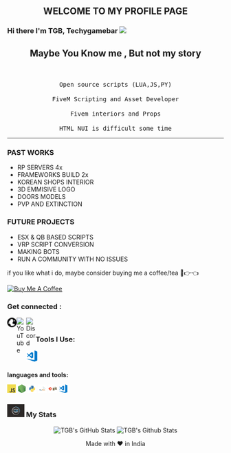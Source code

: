 
<h2 align="center">WELCOME TO MY PROFILE PAGE</h2>


### Hi there I'm TGB, Techygamebar <img src="https://media.giphy.com/media/hvRJCLFzcasrR4ia7z/giphy.gif" width="25px">

<h2 align="center">Maybe You Know me , But not my story</h2>

<p align="CENTER">
  <samp>
    <br><br>
 Open source scripts (LUA,JS,PY)
    <br><br>
    FiveM Scripting and Asset Developer
    <br><br>
   Fivem interiors and Props
    <br><br> 
HTML NUI is difficult some time
  </samp>
</p>
<hr/>


### PAST WORKS
- RP SERVERS 4x
- FRAMEWORKS BUILD 2x
- KOREAN SHOPS INTERIOR 
- 3D EMMISIVE LOGO
- DOORS MODELS
- PVP AND EXTINCTION

### FUTURE PROJECTS
- ESX & QB BASED SCRIPTS
- VRP SCRIPT CONVERSION
- MAKING BOTS
- RUN A COMMUNITY WITH NO ISSUES


if you like what i do, maybe consider buying me a coffee/tea 🥺👉👈

<a href="https://www.buymeacoffee.com/techygamebar" target="_blank"><img src="https://cdn.buymeacoffee.com/buttons/v2/default-red.png" alt="Buy Me A Coffee" width="150" ></a>

### Get connected :

[<img align="left" alt="Website" width="22px" src="https://raw.githubusercontent.com/iconic/open-iconic/master/svg/globe.svg" />][website]
[<img align="left" alt="YouTube" width="22px" src="https://cdn.jsdelivr.net/npm/simple-icons@v3/icons/youtube.svg" />][youtube]
[<img align="left" alt="Discord" width="22px" src="https://cdn.jsdelivr.net/npm/simple-icons@v3/icons/discord.svg" />][discord]

<br />


### Tools I Use:

[<img align="left" alt="Visual Studio Code" width="26px" src="https://raw.githubusercontent.com/github/explore/80688e429a7d4ef2fca1e82350fe8e3517d3494d/topics/visual-studio-code/visual-studio-code.png" />][vscode]

<br />
<br />

**languages and tools:**  

<code><img height="20" src="https://raw.githubusercontent.com/github/explore/80688e429a7d4ef2fca1e82350fe8e3517d3494d/topics/javascript/javascript.png"></code>
<code><img height="20" src="https://raw.githubusercontent.com/github/explore/80688e429a7d4ef2fca1e82350fe8e3517d3494d/topics/nodejs/nodejs.png"></code>
<code><img height="20" src="https://raw.githubusercontent.com/github/explore/80688e429a7d4ef2fca1e82350fe8e3517d3494d/topics/python/python.png"></code>
<code><img height="20" src="https://raw.githubusercontent.com/github/explore/80688e429a7d4ef2fca1e82350fe8e3517d3494d/topics/mysql/mysql.png"></code>
<code><img height="20" src="https://raw.githubusercontent.com/github/explore/80688e429a7d4ef2fca1e82350fe8e3517d3494d/topics/git/git.png"></code>
<code><img height="20" src="https://raw.githubusercontent.com/github/explore/80688e429a7d4ef2fca1e82350fe8e3517d3494d/topics/visual-studio-code/visual-studio-code.png"></code>

 ### <img src="https://github.com/techygamebar/Techygamebar/blob/1688a1fb7ba5c2e508c04f05bc4288ebbf917846/img/statistics_icon.gif" width="40px"> My Stats
<p align="center">
  <img align="center" alt="TGB's GitHub Stats" src="https://github-readme-stats.vercel.app/api?username=techygamebar&show_icons=true&include_all_commits=true&bg_color=30,434343,000000&title_color=fe428e&text_color=f1f1eb" />
    <img align="center" alt="TGB's Github Stats" src="https://github-readme-stats.anuraghazra1.vercel.app/api/top-langs/?username=techygamebar&layout=compact&langs_count=10&hide=html,css&bg_color=30,000000,434343&title_color=fe428e&text_color=f1f1eb" />


</details>


<p align="center">
  Made with ❤️ in India
</p>


[website]: https://techygamebar.com
[youtube]: https://youtube.com/c/techygamebar
[vscode]: https://code.visualstudio.com/Download
[discord]: https://discord.gg/js3BrzReXw

